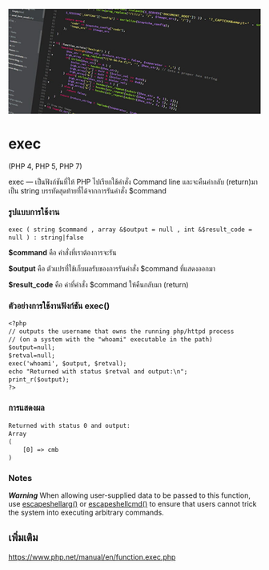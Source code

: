 ![](php-code.png)
# exec
(PHP 4, PHP 5, PHP 7)

exec — เป็นฟังก์ชันที่ให้ PHP ไปเรียกใช้คำสั่ง Command line และจะคืนค่ากลับ (return)มาเป็น string บรรทัดสุดท้ายที่ได้จากการรันคำสั่ง $command

### รูปแบบการใช้งาน
```
exec ( string $command , array &$output = null , int &$result_code = null ) : string|false
```

**$command** คือ คำสั่งที่เราต้องการจะรัน

**$output** คือ ตัวแปรที่ใช้เก็บผลรับของการรันคำสั่ง $command ที่แสดงออกมา

**$result_code** คือ ค่าที่คำสั่ง $command ให้คืนกลับมา (return)



### ตัวอย่างการใช้งานฟังก์ชัน exec()
```
<?php
// outputs the username that owns the running php/httpd process
// (on a system with the "whoami" executable in the path)
$output=null;
$retval=null;
exec('whoami', $output, $retval);
echo "Returned with status $retval and output:\n";
print_r($output);
?>
```

### การแสดงผล
```
Returned with status 0 and output:
Array
(
    [0] => cmb
)
```

### Notes
***Warning*** When allowing user-supplied data to be passed to this function, use [escapeshellarg()](https://www.php.net/manual/en/function.escapeshellarg.php) or [escapeshellcmd()](https://www.php.net/manual/en/function.escapeshellcmd.php) to ensure that users cannot trick the system into executing arbitrary commands.

## เพิ่มเติม
https://www.php.net/manual/en/function.exec.php
